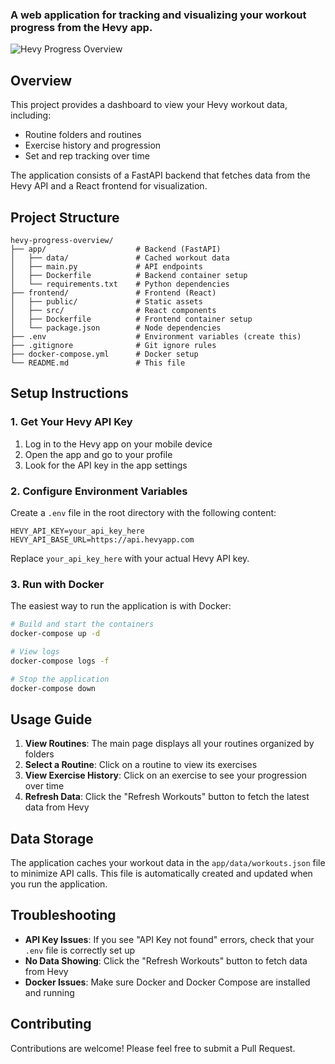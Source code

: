 ### A web application for tracking and visualizing your workout progress from the Hevy app.

![Hevy Progress Overview](https://i.imgur.com/YPS5rib.gif)

## Overview

This project provides a dashboard to view your Hevy workout data, including:
- Routine folders and routines
- Exercise history and progression
- Set and rep tracking over time

The application consists of a FastAPI backend that fetches data from the Hevy API and a React frontend for visualization.

## Project Structure

```
hevy-progress-overview/
├── app/                    # Backend (FastAPI)
│   ├── data/               # Cached workout data
│   ├── main.py             # API endpoints
│   ├── Dockerfile          # Backend container setup
│   └── requirements.txt    # Python dependencies
├── frontend/               # Frontend (React)
│   ├── public/             # Static assets
│   ├── src/                # React components
│   ├── Dockerfile          # Frontend container setup
│   └── package.json        # Node dependencies
├── .env                    # Environment variables (create this)
├── .gitignore              # Git ignore rules
├── docker-compose.yml      # Docker setup
└── README.md               # This file
```

## Setup Instructions

### 1. Get Your Hevy API Key

1. Log in to the Hevy app on your mobile device
2. Open the app and go to your profile
3. Look for the API key in the app settings

### 2. Configure Environment Variables

Create a `.env` file in the root directory with the following content:

```
HEVY_API_KEY=your_api_key_here
HEVY_API_BASE_URL=https://api.hevyapp.com
```

Replace `your_api_key_here` with your actual Hevy API key.

### 3. Run with Docker

The easiest way to run the application is with Docker:

```bash
# Build and start the containers
docker-compose up -d

# View logs
docker-compose logs -f

# Stop the application
docker-compose down
```

## Usage Guide

1. **View Routines**: The main page displays all your routines organized by folders
2. **Select a Routine**: Click on a routine to view its exercises
3. **View Exercise History**: Click on an exercise to see your progression over time
4. **Refresh Data**: Click the "Refresh Workouts" button to fetch the latest data from Hevy

## Data Storage

The application caches your workout data in the `app/data/workouts.json` file to minimize API calls. This file is automatically created and updated when you run the application.

## Troubleshooting

- **API Key Issues**: If you see "API Key not found" errors, check that your `.env` file is correctly set up
- **No Data Showing**: Click the "Refresh Workouts" button to fetch data from Hevy
- **Docker Issues**: Make sure Docker and Docker Compose are installed and running

## Contributing

Contributions are welcome! Please feel free to submit a Pull Request.
